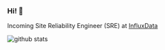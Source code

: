 ### Hi! 👋

Incoming Site Reliability Engineer (SRE) at [InfluxData](https://github.com/influxdata)


![github stats](https://github-readme-stats.vercel.app/api?username=jdockerty&include_all_commits&show_icons=true&theme=tokyonight)
<br>
